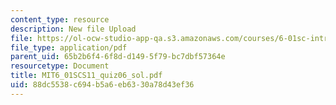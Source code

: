 ```yaml
---
content_type: resource
description: New file Upload
file: https://ol-ocw-studio-app-qa.s3.amazonaws.com/courses/6-01sc-introduction-to-electrical-engineering-and-computer-science-i-spring-2011/88dc5538c694b5a6eb6330a78d43ef36_MIT6_01SCS11_quiz06_sol.pdf
file_type: application/pdf
parent_uid: 65b2b6f4-6f8d-d149-5f79-bc7dbf57364e
resourcetype: Document
title: MIT6_01SCS11_quiz06_sol.pdf
uid: 88dc5538-c694-b5a6-eb63-30a78d43ef36
---
```

